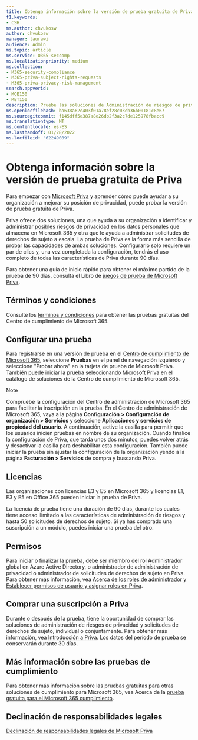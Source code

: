 ```yaml
---
title: Obtenga información sobre la versión de prueba gratuita de Priva
f1.keywords:
- CSH
ms.author: chvukosw
author: chvukosw
manager: laurawi
audience: Admin
ms.topic: article
ms.service: O365-seccomp
ms.localizationpriority: medium
ms.collection:
- M365-security-compliance
- M365-priva-subject-rights-requests
- M365-priva-privacy-risk-management
search.appverid:
- MOE150
- MET150
description: Pruebe las soluciones de Administración de riesgos de privacidad de Microsoft Priva y Solicitudes de derechos de sujeto con una prueba gratuita.
ms.openlocfilehash: ba638a62e403f01a78ef28c03eb36b00181c8e67
ms.sourcegitcommit: f145dff5e387a8e26db2f3a2c7de125978fbacc9
ms.translationtype: MT
ms.contentlocale: es-ES
ms.lasthandoff: 01/28/2022
ms.locfileid: "62249089"
---
```

# <a name="learn-about-the-free-priva-trial"></a>Obtenga información sobre la versión de prueba gratuita de Priva

Para empezar con [Microsoft Priva](priva-overview.md) y aprender cómo puede ayudar a su organización a mejorar su posición de privacidad, puede probar la versión de prueba gratuita de Priva.

Priva ofrece dos soluciones, una que ayuda a su organización a identificar y administrar [posibles](risk-management.md) riesgos de privacidad en los datos personales que almacena en Microsoft 365 y otra que le ayuda a administrar [](subject-rights-requests.md) solicitudes de derechos de sujeto a escala. La prueba de Priva es la forma más sencilla de probar las capacidades de ambas soluciones. Configurarlo solo requiere un par de clics y, una vez completada la configuración, tendrás el uso completo de todas las características de Priva durante 90 días.

Para obtener una guía de inicio rápido para obtener el máximo partido de la prueba de 90 días, consulta el Libro de [juegos de prueba de Microsoft Priva](priva-trial-playbook.md).

## <a name="terms-and-conditions"></a>Términos y condiciones

Consulte los [términos y condiciones](/microsoft-365/compliance/terms-conditions) para obtener las pruebas gratuitas del Centro de cumplimiento de Microsoft 365.

## <a name="set-up-a-trial"></a>Configurar una prueba

Para registrarse en una versión de prueba en el [Centro de cumplimiento de Microsoft 365](https://compliance.microsoft.com), seleccione **Pruebas** en el panel de navegación izquierdo y seleccione "Probar ahora" en la tarjeta de prueba de Microsoft Priva. También puede iniciar la prueba seleccionando Microsoft Priva en el catálogo de soluciones de la Centro de cumplimiento de Microsoft 365.

> [!NOTE]
> Compruebe la configuración del Centro de administración de Microsoft 365 para facilitar la inscripción en la prueba. En el Centro de administración de Microsoft 365, vaya a la página **Configuración > Configuración de organización > Servicios** y seleccione **Aplicaciones y servicios de propiedad del usuario**. A continuación, active la casilla para permitir que los usuarios inicien pruebas en nombre de su organización. Cuando finalice la configuración de Priva, que tarda unos dos minutos, puedes volver atrás y desactivar la casilla para deshabilitar esta configuración. También puede iniciar la prueba sin ajustar la configuración de la organización yendo a la página **Facturación > Servicios** de compra y buscando Priva.

## <a name="licensing"></a>Licencias

Las organizaciones con licencias E3 y E5 en Microsoft 365 y licencias E1, E3 y E5 en Office 365 pueden iniciar la prueba de Priva.

La licencia de prueba tiene una duración de 90 días, durante los cuales tiene acceso ilimitado a las características de administración de riesgos y hasta 50 solicitudes de derechos de sujeto. Si ya has comprado una suscripción a un módulo, puedes iniciar una prueba del otro.

## <a name="permissions"></a>Permisos

Para iniciar o finalizar la prueba, debe ser miembro del rol Administrador global en Azure Active Directory, o administrador de administración de privacidad o administrador de solicitudes de derechos de sujeto en Priva. Para obtener más información, vea [Acerca de los roles de administrador](/microsoft-365/admin/add-users/about-admin-roles) y [Establecer permisos de usuario y asignar roles en Priva](priva-permissions.md).

## <a name="buy-a-priva-subscription"></a>Comprar una suscripción a Priva

Durante o después de la prueba, tiene la oportunidad de comprar las soluciones de administración de riesgos de privacidad y solicitudes de derechos de sujeto, individual o conjuntamente. Para obtener más información, vea [Introducción a Priva](priva-setup.md). Los datos del período de prueba se conservarán durante 30 días.

## <a name="learn-more-about-compliance-trials"></a>Más información sobre las pruebas de cumplimiento

Para obtener más información sobre las pruebas gratuitas para otras soluciones de cumplimiento para Microsoft 365, vea Acerca de la [prueba gratuita para el Microsoft 365 cumplimiento](/microsoft-365/compliance/compliance-easy-trials).

## <a name="legal-disclaimer"></a>Declinación de responsabilidades legales

[Declinación de responsabilidades legales de Microsoft Priva](priva-disclaimer.md)
